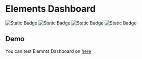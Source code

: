 # Elements Dashboard


![Static Badge](https://img.shields.io/badge/HTML5-black?style=for-the-badge&logo=html5)
![Static Badge](https://img.shields.io/badge/CSS3-black?style=for-the-badge&logo=css3&logoColor=blue)
![Static Badge](https://img.shields.io/badge/TYPESCRIPT-black?style=for-the-badge&logo=typescript)
![Static Badge](https://img.shields.io/badge/ANGULAR-black?style=for-the-badge&logo=Angular&logoColor=red)

## Demo
You can test Elemnts Dashboard on [here](https://dashboard-example-4560f.web.app)
